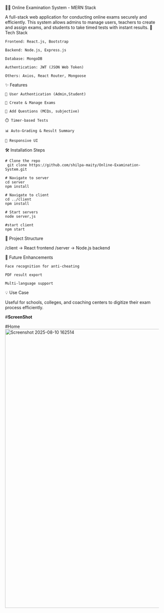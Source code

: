 🧑‍💻 Online Examination System - MERN Stack

A full-stack web application for conducting online exams securely and efficiently. This system allows admins to manage users, teachers to create and assign exams, and students to take timed tests with instant results.
🚀 Tech Stack

    Frontend: React.js, Bootstrap

    Backend: Node.js, Express.js

    Database: MongoDB

    Authentication: JWT (JSON Web Token)

    Others: Axios, React Router, Mongoose

✨ Features

    👤 User Authentication (Admin,Student)

    📝 Create & Manage Exams

    📌 Add Questions (MCQs, subjective)

    ⏱️ Timer-based Tests

    📊 Auto-Grading & Result Summary

    📱 Responsive UI

🛠️ Installation Steps

    # Clone the repo
     git clone https://github.com/shilpa-maity/Online-Examination-System.git

    # Navigate to server
    cd server
    npm install

    # Navigate to client
    cd ../client
    npm install

    # Start servers
    node server,js

    #start client
    npm start

📁 Project Structure

/client      → React frontend
/server      → Node.js backend

📌 Future Enhancements

    Face recognition for anti-cheating

    PDF result export

    Multi-language support

💡 Use Case

Useful for schools, colleges, and coaching centers to digitize their exam process efficiently.

#**ScreenShot**

#Home
<img width="1919" height="912" alt="Screenshot 2025-08-10 162514" src="https://github.com/user-attachments/assets/222c70cf-36fd-4647-ad56-ad4367daf585" />


